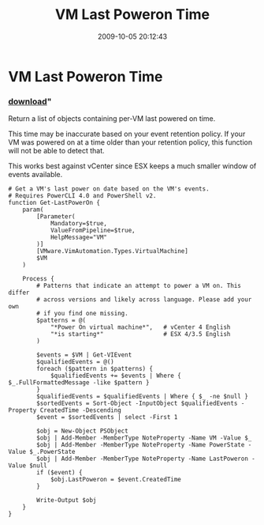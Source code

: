 ﻿---
pid:            1371
parent:         0
children:       
poster:         Carter Shanklin
title:          VM Last Poweron Time
date:           2009-10-05 20:12:43
format:         posh
---

# VM Last Poweron Time

### [download](1371.ps1)"

Return a list of objects containing per-VM last powered on time.

This time may be inaccurate based on your event retention policy. If your VM was powered on at a time older than your retention policy, this function will not be able to detect that.

This works best against vCenter since ESX keeps a much smaller window of events available.

```posh
# Get a VM's last power on date based on the VM's events.
# Requires PowerCLI 4.0 and PowerShell v2.
function Get-LastPowerOn {
	param(
        [Parameter(
            Mandatory=$true,
            ValueFromPipeline=$true,
            HelpMessage="VM"
        )]
        [VMware.VimAutomation.Types.VirtualMachine]
        $VM
	)

	Process {
		# Patterns that indicate an attempt to power a VM on. This differ
		# across versions and likely across language. Please add your own
		# if you find one missing.
		$patterns = @(
			"*Power On virtual machine*",	# vCenter 4 English
			"*is starting*"					# ESX 4/3.5 English
		)

		$events = $VM | Get-VIEvent
		$qualifiedEvents = @()
		foreach ($pattern in $patterns) {
			$qualifiedEvents += $events | Where { $_.FullFormattedMessage -like $pattern }
		}
		$qualifiedEvents = $qualifiedEvents | Where { $_ -ne $null }
		$sortedEvents = Sort-Object -InputObject $qualifiedEvents -Property CreatedTime -Descending
		$event = $sortedEvents | select -First 1

		$obj = New-Object PSObject
		$obj | Add-Member -MemberType NoteProperty -Name VM -Value $_
		$obj | Add-Member -MemberType NoteProperty -Name PowerState -Value $_.PowerState
		$obj | Add-Member -MemberType NoteProperty -Name LastPoweron -Value $null
		if ($event) {
			$obj.LastPoweron = $event.CreatedTime
		}

		Write-Output $obj
	}
}

```
